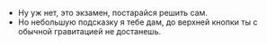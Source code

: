 - Ну уж нет, это экзамен, постарайся решить сам.
- Но небольшую подсказку я тебе дам, до верхней кнопки ты с обычной гравитацией не достанешь.